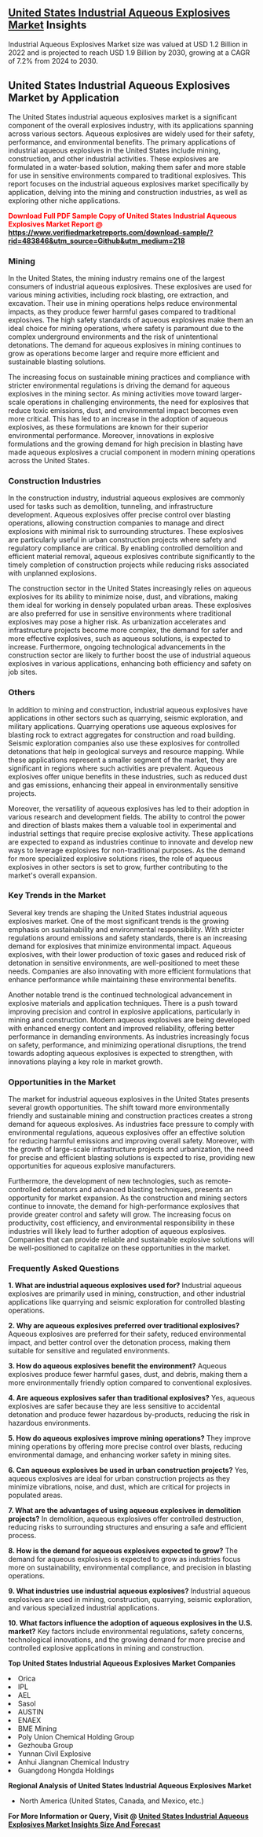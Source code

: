 <h2><a href="https://www.verifiedmarketreports.com/download-sample/?rid=483846&amp;utm_source=Github&amp;utm_medium=218" target="_blank">United States Industrial Aqueous Explosives Market</a> Insights</h2><p>Industrial Aqueous Explosives Market size was valued at USD 1.2 Billion in 2022 and is projected to reach USD 1.9 Billion by 2030, growing at a CAGR of 7.2% from 2024 to 2030.</p><p><div> <h2>United States Industrial Aqueous Explosives Market by Application</h2> <p>The United States industrial aqueous explosives market is a significant component of the overall explosives industry, with its applications spanning across various sectors. Aqueous explosives are widely used for their safety, performance, and environmental benefits. The primary applications of industrial aqueous explosives in the United States include mining, construction, and other industrial activities. These explosives are formulated in a water-based solution, making them safer and more stable for use in sensitive environments compared to traditional explosives. This report focuses on the industrial aqueous explosives market specifically by application, delving into the mining and construction industries, as well as exploring other niche applications. <strong><p><span class=""><span style="color: #ff0000;"><strong>Download Full PDF Sample Copy of United States Industrial Aqueous Explosives Market Report</strong> @ </span><a href="https://www.verifiedmarketreports.com/download-sample/?rid=483846&amp;utm_source=Github&amp;utm_medium=218" target="_blank">https://www.verifiedmarketreports.com/download-sample/?rid=483846&amp;utm_source=Github&amp;utm_medium=218</a></span></p></strong></p> <h3>Mining</h3> <p>In the United States, the mining industry remains one of the largest consumers of industrial aqueous explosives. These explosives are used for various mining activities, including rock blasting, ore extraction, and excavation. Their use in mining operations helps reduce environmental impacts, as they produce fewer harmful gases compared to traditional explosives. The high safety standards of aqueous explosives make them an ideal choice for mining operations, where safety is paramount due to the complex underground environments and the risk of unintentional detonations. The demand for aqueous explosives in mining continues to grow as operations become larger and require more efficient and sustainable blasting solutions.</p> <p>The increasing focus on sustainable mining practices and compliance with stricter environmental regulations is driving the demand for aqueous explosives in the mining sector. As mining activities move toward larger-scale operations in challenging environments, the need for explosives that reduce toxic emissions, dust, and environmental impact becomes even more critical. This has led to an increase in the adoption of aqueous explosives, as these formulations are known for their superior environmental performance. Moreover, innovations in explosive formulations and the growing demand for high precision in blasting have made aqueous explosives a crucial component in modern mining operations across the United States.</p> <h3>Construction Industries</h3> <p>In the construction industry, industrial aqueous explosives are commonly used for tasks such as demolition, tunneling, and infrastructure development. Aqueous explosives offer precise control over blasting operations, allowing construction companies to manage and direct explosions with minimal risk to surrounding structures. These explosives are particularly useful in urban construction projects where safety and regulatory compliance are critical. By enabling controlled demolition and efficient material removal, aqueous explosives contribute significantly to the timely completion of construction projects while reducing risks associated with unplanned explosions.</p> <p>The construction sector in the United States increasingly relies on aqueous explosives for its ability to minimize noise, dust, and vibrations, making them ideal for working in densely populated urban areas. These explosives are also preferred for use in sensitive environments where traditional explosives may pose a higher risk. As urbanization accelerates and infrastructure projects become more complex, the demand for safer and more effective explosives, such as aqueous solutions, is expected to increase. Furthermore, ongoing technological advancements in the construction sector are likely to further boost the use of industrial aqueous explosives in various applications, enhancing both efficiency and safety on job sites.</p> <h3>Others</h3> <p>In addition to mining and construction, industrial aqueous explosives have applications in other sectors such as quarrying, seismic exploration, and military applications. Quarrying operations use aqueous explosives for blasting rock to extract aggregates for construction and road building. Seismic exploration companies also use these explosives for controlled detonations that help in geological surveys and resource mapping. While these applications represent a smaller segment of the market, they are significant in regions where such activities are prevalent. Aqueous explosives offer unique benefits in these industries, such as reduced dust and gas emissions, enhancing their appeal in environmentally sensitive projects.</p> <p>Moreover, the versatility of aqueous explosives has led to their adoption in various research and development fields. The ability to control the power and direction of blasts makes them a valuable tool in experimental and industrial settings that require precise explosive activity. These applications are expected to expand as industries continue to innovate and develop new ways to leverage explosives for non-traditional purposes. As the demand for more specialized explosive solutions rises, the role of aqueous explosives in other sectors is set to grow, further contributing to the market's overall expansion.</p> <h3>Key Trends in the Market</h3> <p>Several key trends are shaping the United States industrial aqueous explosives market. One of the most significant trends is the growing emphasis on sustainability and environmental responsibility. With stricter regulations around emissions and safety standards, there is an increasing demand for explosives that minimize environmental impact. Aqueous explosives, with their lower production of toxic gases and reduced risk of detonation in sensitive environments, are well-positioned to meet these needs. Companies are also innovating with more efficient formulations that enhance performance while maintaining these environmental benefits.</p> <p>Another notable trend is the continued technological advancement in explosive materials and application techniques. There is a push toward improving precision and control in explosive applications, particularly in mining and construction. Modern aqueous explosives are being developed with enhanced energy content and improved reliability, offering better performance in demanding environments. As industries increasingly focus on safety, performance, and minimizing operational disruptions, the trend towards adopting aqueous explosives is expected to strengthen, with innovations playing a key role in market growth.</p> <h3>Opportunities in the Market</h3> <p>The market for industrial aqueous explosives in the United States presents several growth opportunities. The shift toward more environmentally friendly and sustainable mining and construction practices creates a strong demand for aqueous explosives. As industries face pressure to comply with environmental regulations, aqueous explosives offer an effective solution for reducing harmful emissions and improving overall safety. Moreover, with the growth of large-scale infrastructure projects and urbanization, the need for precise and efficient blasting solutions is expected to rise, providing new opportunities for aqueous explosive manufacturers.</p> <p>Furthermore, the development of new technologies, such as remote-controlled detonators and advanced blasting techniques, presents an opportunity for market expansion. As the construction and mining sectors continue to innovate, the demand for high-performance explosives that provide greater control and safety will grow. The increasing focus on productivity, cost efficiency, and environmental responsibility in these industries will likely lead to further adoption of aqueous explosives. Companies that can provide reliable and sustainable explosive solutions will be well-positioned to capitalize on these opportunities in the market.</p> <h3>Frequently Asked Questions</h3> <p><strong>1. What are industrial aqueous explosives used for?</strong> Industrial aqueous explosives are primarily used in mining, construction, and other industrial applications like quarrying and seismic exploration for controlled blasting operations.</p> <p><strong>2. Why are aqueous explosives preferred over traditional explosives?</strong> Aqueous explosives are preferred for their safety, reduced environmental impact, and better control over the detonation process, making them suitable for sensitive and regulated environments.</p> <p><strong>3. How do aqueous explosives benefit the environment?</strong> Aqueous explosives produce fewer harmful gases, dust, and debris, making them a more environmentally friendly option compared to conventional explosives.</p> <p><strong>4. Are aqueous explosives safer than traditional explosives?</strong> Yes, aqueous explosives are safer because they are less sensitive to accidental detonation and produce fewer hazardous by-products, reducing the risk in hazardous environments.</p> <p><strong>5. How do aqueous explosives improve mining operations?</strong> They improve mining operations by offering more precise control over blasts, reducing environmental damage, and enhancing worker safety in mining sites.</p> <p><strong>6. Can aqueous explosives be used in urban construction projects?</strong> Yes, aqueous explosives are ideal for urban construction projects as they minimize vibrations, noise, and dust, which are critical for projects in populated areas.</p> <p><strong>7. What are the advantages of using aqueous explosives in demolition projects?</strong> In demolition, aqueous explosives offer controlled destruction, reducing risks to surrounding structures and ensuring a safe and efficient process.</p> <p><strong>8. How is the demand for aqueous explosives expected to grow?</strong> The demand for aqueous explosives is expected to grow as industries focus more on sustainability, environmental compliance, and precision in blasting operations.</p> <p><strong>9. What industries use industrial aqueous explosives?</strong> Industrial aqueous explosives are used in mining, construction, quarrying, seismic exploration, and various specialized industrial applications.</p> <p><strong>10. What factors influence the adoption of aqueous explosives in the U.S. market?</strong> Key factors include environmental regulations, safety concerns, technological innovations, and the growing demand for more precise and controlled explosive applications in mining and construction.</p> </div></p><p><strong>Top United States Industrial Aqueous Explosives Market Companies</strong></p><div data-test-id=""><p><li>Orica</li><li> IPL</li><li> AEL</li><li> Sasol</li><li> AUSTIN</li><li> ENAEX</li><li> BME Mining</li><li> Poly Union Chemical Holding Group</li><li> Gezhouba Group</li><li> Yunnan Civil Explosive</li><li> Anhui Jiangnan Chemical Industry</li><li> Guangdong Hongda Holdings</li></p><div><strong>Regional Analysis of&nbsp;United States Industrial Aqueous Explosives Market</strong></div><ul><li dir="ltr"><p dir="ltr">North America&nbsp;(United States, Canada, and Mexico, etc.)</p></li></ul><p><strong>For More Information or Query, Visit @&nbsp;</strong><strong><a href="https://www.verifiedmarketreports.com/product/industrial-aqueous-explosives-market/?utm_source=Github&amp;utm_medium=218" target="_blank">United States Industrial Aqueous Explosives Market Insights Size And Forecast</a></strong></p></div>
